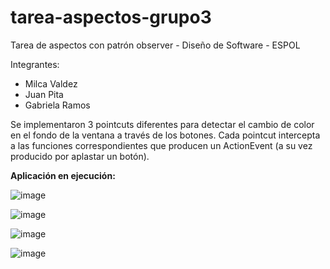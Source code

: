 # tarea-aspectos-grupo3
Tarea de aspectos con patrón observer - Diseño de Software - ESPOL

Integrantes:
* Milca Valdez
* Juan Pita
* Gabriela Ramos

Se implementaron 3 pointcuts diferentes para detectar el cambio de color en el fondo de la ventana a través de los botones.
Cada pointcut intercepta a las funciones correspondientes que producen un ActionEvent (a su vez producido por aplastar un botón).


**Aplicación en ejecución:**

![image](https://user-images.githubusercontent.com/34144827/121854624-07181680-ccb8-11eb-8c92-87d54d7d4e5a.png)

![image](https://user-images.githubusercontent.com/34144827/121854708-22832180-ccb8-11eb-8b7a-a92abcb4f74b.png)

![image](https://user-images.githubusercontent.com/34144827/121854741-2c0c8980-ccb8-11eb-8d7a-24f522f9287b.png)

![image](https://user-images.githubusercontent.com/34144827/121854768-362e8800-ccb8-11eb-8cc1-b49fc295f2b8.png)

